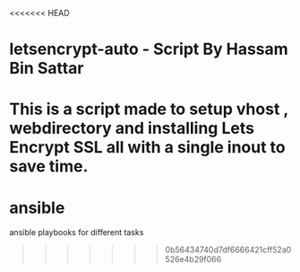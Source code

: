 <<<<<<< HEAD
# letsencrypt-auto - Script By Hassam Bin Sattar
This is a script made to setup vhost , webdirectory and installing Lets Encrypt SSL all with a single inout to save time.
=======
# ansible
ansible playbooks for different tasks
>>>>>>> 0b56434740d7df6666421cff52a0526e4b29f066
